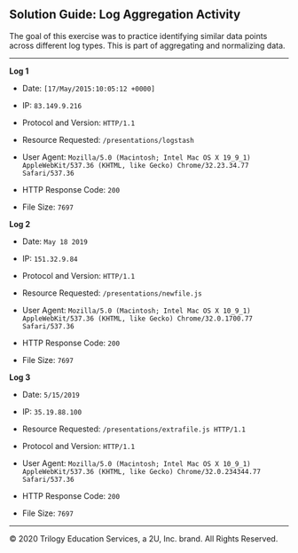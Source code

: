## Solution Guide: Log Aggregation Activity

The goal of this exercise was to practice identifying similar data points across different log types. This is part of aggregating and normalizing data.

---

**Log 1**

   - Date: `[17/May/2015:10:05:12 +0000]`

   - IP: `83.149.9.216`
   
   - Protocol and Version: `HTTP/1.1`
   
   - Resource Requested: `/presentations/logstash `
   
   - User Agent: `Mozilla/5.0 (Macintosh; Intel Mac OS X 19_9_1) AppleWebKit/537.36 (KHTML, like Gecko) Chrome/32.23.34.77 Safari/537.36`
   
   - HTTP Response Code: `200`
   
   - File Size: `7697`
   
**Log 2**

   - Date: `May 18 2019`
   
   - IP: `151.32.9.84`
   
   - Protocol and Version: `HTTP/1.1`
   
   - Resource Requested: `/presentations/newfile.js`
   
   - User Agent: `Mozilla/5.0 (Macintosh; Intel Mac OS X 10_9_1) AppleWebKit/537.36 (KHTML, like Gecko) Chrome/32.0.1700.77 Safari/537.36`
   
   - HTTP Response Code: `200`
   
   - File Size: `7697`
   
**Log 3**

   - Date: `5/15/2019`
   
   - IP: `35.19.88.100`
   
   - Resource Requested: `/presentations/extrafile.js HTTP/1.1`
   
   - Protocol and Version: `HTTP/1.1`
   
   - User Agent: `Mozilla/5.0 (Macintosh; Intel Mac OS X 10_9_1) AppleWebKit/537.36 (KHTML, like Gecko) Chrome/32.0.234344.77 Safari/537.36`
   
   - HTTP Response Code: `200`
   
   - File Size: `7697`

---
© 2020 Trilogy Education Services, a 2U, Inc. brand. All Rights Reserved.  